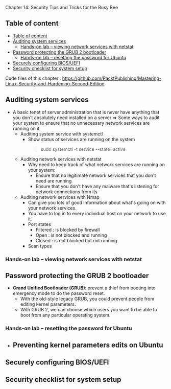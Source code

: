 Chapter 14: Security Tips and Tricks for the Busy Bee



## Table of content
- [Table of content](#table-of-content)
- [Auditing system services](#auditing-system-services)
  - [Hands-on lab – viewing network services with netstat](#hands-on-lab--viewing-network-services-with-netstat)
- [Password protecting the GRUB 2 bootloader](#password-protecting-the-grub-2-bootloader)
  - [Hands-on lab – resetting the password for Ubuntu](#hands-on-lab--resetting-the-password-for-ubuntu)
- [Securely configuring BIOS/UEFI](#securely-configuring-biosuefi)
- [Security checklist for system setup](#security-checklist-for-system-setup)


Code files of this chapter : https://github.com/PacktPublishing/Mastering-Linux-Security-and-Hardening-Second-Edition

## Auditing system services

- A basic tenet of server administration that is never have anything that you don't absolutely need installed on a server => Some ways to audit your system to ensure that no unnecessary network services are running on it
  - Auditing system service with systemctl
    - Show status of services are running on the system
        > sudo systemctl -t service --state=active
  - Auditing network services with netstat
    - Why need to keep track of what network services are running on your system:
      - Ensure that no legitimate network services that     you don't need are running
      - Ensure that you don't have any malware that's listening for network connections from its
  - Auditing network services with Nmap
    - Can give you lots of good information about what's going on with your network services.
    - You have to log in to every individual host on your network to use it.
    - Port states
      - Filtered : is blocked by firewall
      - Open : is not blocked and running
      - Closed : is not blocked but not running
    - Scan types

### Hands-on lab – viewing network services with netstat


## Password protecting the GRUB 2 bootloader

- **Grand Unified Bootloader (GRUB)**: prevent a thief from booting into emergency mode to do the password reset.
  - With the old-style legacy GRUB, you could prevent people from editing kernel parameters. 
  - With GRUB 2, we can choose which users you want to be able to boot from any particular operating system.
  
### Hands-on lab – resetting the password for Ubuntu

- Preventing kernel parameters edits on Ubuntu
  - 

## Securely configuring BIOS/UEFI
## Security checklist for system setup
